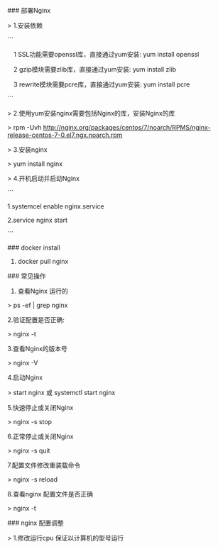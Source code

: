 \#\#\# 部署Nginx



&gt; 1.安装依赖

\`\`\`

　1 SSL功能需要openssl库，直接通过yum安装: yum install openssl



　2 gzip模块需要zlib库，直接通过yum安装: yum install zlib



　3 rewrite模块需要pcre库，直接通过yum安装: yum install pcre



\`\`\`

&gt; 2.使用yum安装nginx需要包括Nginx的库，安装Nginx的库



&gt; rpm -Uvh http://nginx.org/packages/centos/7/noarch/RPMS/nginx-release-centos-7-0.el7.ngx.noarch.rpm



&gt; 3.安装nginx



&gt; yum install nginx



&gt; 4.开机启动并启动Nginx

\`\`\`

1.systemcel enable nginx.service

2.service nginx start



\`\`\`



\#\#\# docker install

1. docker pull nginx 





\#\#\# 常见操作



1. 查看Nginx 运行的

&gt; ps -ef \| grep nginx 



2.验证配置是否正确:

&gt; nginx -t



3.查看Nginx的版本号

&gt; nginx -V



4.启动Nginx

&gt; start nginx 或 systemctl start nginx



5.快速停止或关闭Nginx

&gt; nginx -s stop



6.正常停止或关闭Nginx

&gt; nginx -s quit



7.配置文件修改重装载命令

&gt; nginx -s reload



8.查看nginx 配置文件是否正确

&gt; nginx -t



 

 

 

 

 

 \#\#\# nginx 配置调整

 &gt; 1.修改运行cpu 保证以计算机的型号运行


